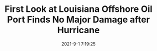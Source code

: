 ---
"title": "First Look at Louisiana Offshore Oil Port Finds No Major Damage after Hurricane"
"date": "2021-9-1 7:19:25"
"feed_name": "OEDIGITAL"
"feed_website": "https://www.oedigital.com/"
"feed_rss": "https://www.oedigital.com/technology/safety-security?format=feed"
"link": "https://www.oedigital.com/news/490279-first-look-at-louisiana-offshore-oil-port-finds-no-major-damage-after-hurricane"
"file": "_posts/190044b01b57c224c9b8fb57971383f7c71db436.md"
"accident": "0"
"drilling": "0"
---